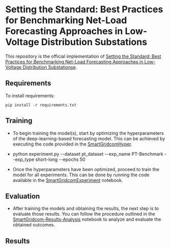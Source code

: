 # Setting the Standard: Best Practices for Benchmarking Net-Load Forecasting Approaches in Low-Voltage Distribution Substations

This repository is the official implementation of [Setting the Standard: Best Practices for Benchmarking Net-Load Forecasting Approaches in Low-Voltage Distribution Substationse](). 



## Requirements

To install requirements:

```setup
pip install -r requirements.txt
```

## Training
- To begin training the model(s), start by optimizing the hyperparameters of the deep-learning-based forecasting model. This can be achieved by executing the code provided in the [SmartGridcomHyper](https://github.com/feelab-info/net-load-best-practices/blob/main/notebook/SmartGridcomHyper-params.ipynb).
- python experiment.py --dataset pt_dataset --exp_name PT-Benchmark --exp_type short-long --epochs 50

- Once the hyperparameters have been optimized, proceed to train the model for all experiments. This can be done by running the code available in the [SmartGridcomExperiment](https://github.com/feelab-info/net-load-best-practices/blob/main/notebook/SmartGridcomExperiment.ipynb) notebook.


## Evaluation
- After training the models and obtaining the results, the next step is to evaluate those results. You can follow the procedure outlined in the  [SmartGridcom-Results-Analysis](https://github.com/feelab-info/net-load-best-practices/blob/main/notebook/SmartGridcom-Results-Analysis.ipynb) notebook to analyze and evaluate the obtained outcomes.

## Results




